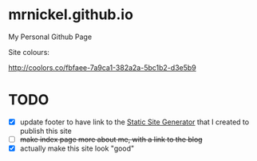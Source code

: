 mrnickel.github.io
==================

My Personal Github Page


Site colours:

http://coolors.co/fbfaee-7a9ca1-382a2a-5bc1b2-d3e5b9


# TODO
- [x] update footer to have link to the [Static Site Generator](https://github.com/mrnickel/StaticSiteGenerator) that I created to publish this site
- [ ] ~~make index page more about me, with a link to the blog~~
- [x] actually make this site look "good"
